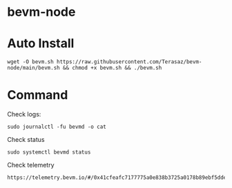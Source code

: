 # bevm-node

# Auto Install

    wget -O bevm.sh https://raw.githubusercontent.com/Terasaz/bevm-node/main/bevm.sh && chmod +x bevm.sh && ./bevm.sh

# Command

Check logs:

    sudo journalctl -fu bevmd -o cat

Check status

    sudo systemctl bevmd status

Check telemetry

    https://telemetry.bevm.io/#/0x41cfeafc7177775a0e838b3725a0178b89ebf5dde1b5f766becbf975a24e297b
